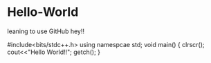 # Hello-World
leaning to use GitHub
hey!!

#include<bits/stdc++.h>
using namespcae std;
void main()
{
clrscr();
cout<<"Hello World!!";
getch();
}
